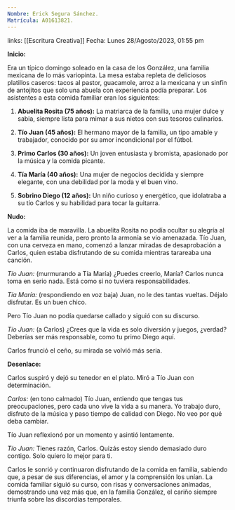 ```yaml
---
Nombre: Erick Segura Sánchez.
Matrícula: A01613821.
---
```

links: [[Escritura Creativa]]
Fecha: Lunes 28/Agosto/2023, 01:55 pm

**Inicio:**

Era un típico domingo soleado en la casa de los González, una familia mexicana de lo más variopinta. La mesa estaba repleta de deliciosos platillos caseros: tacos al pastor, guacamole, arroz a la mexicana y un sinfín de antojitos que solo una abuela con experiencia podía preparar. Los asistentes a esta comida familiar eran los siguientes:

1. **Abuelita Rosita (75 años):** La matriarca de la familia, una mujer dulce y sabia, siempre lista para mimar a sus nietos con sus tesoros culinarios.
    
2. **Tío Juan (45 años):** El hermano mayor de la familia, un tipo amable y trabajador, conocido por su amor incondicional por el fútbol.
    
3. **Primo Carlos (30 años):** Un joven entusiasta y bromista, apasionado por la música y la comida picante.
    
4. **Tía María (40 años):** Una mujer de negocios decidida y siempre elegante, con una debilidad por la moda y el buen vino.
    
5. **Sobrino Diego (12 años):** Un niño curioso y energético, que idolatraba a su tío Carlos y su habilidad para tocar la guitarra.
    

**Nudo:**

La comida iba de maravilla. La abuelita Rosita no podía ocultar su alegría al ver a la familia reunida, pero pronto la armonía se vio amenazada. Tío Juan, con una cerveza en mano, comenzó a lanzar miradas de desaprobación a Carlos, quien estaba disfrutando de su comida mientras tarareaba una canción.

_Tío Juan:_ (murmurando a Tía María) ¿Puedes creerlo, María? Carlos nunca toma en serio nada. Está como si no tuviera responsabilidades.

_Tía María:_ (respondiendo en voz baja) Juan, no le des tantas vueltas. Déjalo disfrutar. Es un buen chico.

Pero Tío Juan no podía quedarse callado y siguió con su discurso.

_Tío Juan:_ (a Carlos) ¿Crees que la vida es solo diversión y juegos, ¿verdad? Deberías ser más responsable, como tu primo Diego aquí.

Carlos frunció el ceño, su mirada se volvió más seria.

**Desenlace:**

Carlos suspiró y dejó su tenedor en el plato. Miró a Tío Juan con determinación.

_Carlos:_ (en tono calmado) Tío Juan, entiendo que tengas tus preocupaciones, pero cada uno vive la vida a su manera. Yo trabajo duro, disfruto de la música y paso tiempo de calidad con Diego. No veo por qué deba cambiar.

Tío Juan reflexionó por un momento y asintió lentamente.

_Tío Juan:_ Tienes razón, Carlos. Quizás estoy siendo demasiado duro contigo. Solo quiero lo mejor para ti.

Carlos le sonrió y continuaron disfrutando de la comida en familia, sabiendo que, a pesar de sus diferencias, el amor y la comprensión los unían. La comida familiar siguió su curso, con risas y conversaciones animadas, demostrando una vez más que, en la familia González, el cariño siempre triunfa sobre las discordias temporales.